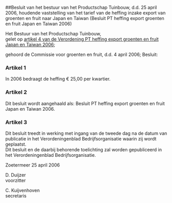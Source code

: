<meta http-equiv='Content-Type' content='text/html; charset=utf-8' />

##Besluit van het bestuur van het Productschap Tuinbouw, d.d. 25 april 2006, houdende vaststelling van het tarief van de heffing inzake export van groenten en fruit naar Japan en Taiwan (Besluit PT heffing export groenten en fruit Japan en Taiwan 2006)

Het Bestuur van het Productschap Tuinbouw,  
gelet op [artikel 4 van de Verordening PT heffing export groenten en fruit Japan en Taiwan 2006](../../../../../../../../../../../../../pbo/verordening/pt/heffing/export/groenten/en/fruit/japan/en/taiwan/2006/BWBR0018500/README.md);

gehoord de Commissie voor groenten en fruit, d.d. 4 april 2006;
Besluit:    

### Artikel  1  

In 2006 bedraagt de heffing € 25,00 per kwartier.  

### Artikel  2  

Dit besluit wordt aangehaald als: Besluit PT heffing export groenten en fruit Japan en Taiwan 2006.  

### Artikel  3  

Dit besluit treedt in werking met ingang van de tweede dag na de datum van publicatie in het Verordeningenblad Bedrijfsorganisatie waarin zij wordt geplaatst.  
Dit besluit en de daarbij behorende toelichting zal worden gepubliceerd in het Verordeningenblad Bedrijfsorganisatie.   

Zoetermeer 
25 april 2006   

D. Duijzer  
voorzitter  

C. Kuijvenhoven  
secretaris    
